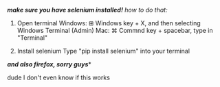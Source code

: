 ***make sure you have selenium installed!***
*how to do that:*
1. Open terminal
Windows: ⊞ Windows key + X, and then selecting Windows Terminal (Admin)
Mac: ⌘ Commnd key + spacebar, type in "Terminal"

2. Install selenium
Type "pip install selenium" into your terminal

***and also firefox, sorry guys****

dude I don't even know if this works
